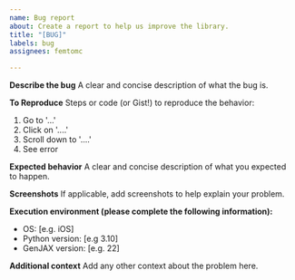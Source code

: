 ```yaml
---
name: Bug report
about: Create a report to help us improve the library.
title: "[BUG]"
labels: bug
assignees: femtomc

---
```


**Describe the bug**
A clear and concise description of what the bug is.

**To Reproduce**
Steps or code (or Gist!) to reproduce the behavior:
1. Go to '...'
2. Click on '....'
3. Scroll down to '....'
4. See error

**Expected behavior**
A clear and concise description of what you expected to happen.

**Screenshots**
If applicable, add screenshots to help explain your problem.

**Execution environment (please complete the following information):**
 - OS: [e.g. iOS]
 - Python version: [e.g 3.10]
 - GenJAX version: [e.g. 22]

**Additional context**
Add any other context about the problem here.
